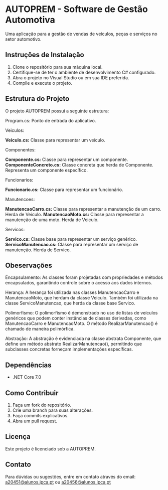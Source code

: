 # AUTOPREM - Software de Gestão Automotiva

Uma aplicação para a gestão de vendas de veículos, peças e serviços no setor automotivo.

## Instruções de Instalação

1. Clone o repositório para sua máquina local.
2. Certifique-se de ter o ambiente de desenvolvimento C# configurado.
3. Abra o projeto no Visual Studio ou em sua IDE preferida.
4. Compile e execute o projeto.

## Estrutura do Projeto

O projeto AUTOPREM possui a seguinte estrutura:

Program.cs: Ponto de entrada do aplicativo.

Veiculos:

**Veiculo.cs:** Classe para representar um veículo.

Componentes:

**Componente.cs:** Classe para representar um componente.
**ComponenteConcreto.cs:** Classe concreta que herda de Componente. Representa um componente específico.

Funcionarios:

**Funcionario.cs:** Classe para representar um funcionário.

Manutencoes:

**ManutencaoCarro.cs:** Classe para representar a manutenção de um carro. Herda de Veiculo.
**ManutencaoMoto.cs:** Classe para representar a manutenção de uma moto. Herda de Veiculo.

Servicos:

**Servico.cs:** Classe base para representar um serviço genérico.
**ServicoManutencao.cs:** Classe para representar um serviço de manutenção. Herda de Servico.

## Obeservações

Encapsulamento: As classes foram projetadas com propriedades e métodos encapsulados, garantindo controle sobre o acesso aos dados internos.

Herança: A herança foi utilizada nas classes ManutencaoCarro e ManutencaoMoto, que herdam da classe Veiculo. Também foi utilizada na classe ServicoManutencao, que herda da classe base Servico.

Polimorfismo: O polimorfismo é demonstrado no uso de listas de veículos genéricos que podem conter instâncias de classes derivadas, como ManutencaoCarro e ManutencaoMoto. O método RealizarManutencao() é chamado de maneira polimórfica.

Abstração: A abstração é evidenciada na classe abstrata Componente, que define um método abstrato RealizarManutencao(), permitindo que subclasses concretas forneçam implementações específicas.

## Dependências

- .NET Core 7.0

## Como Contribuir

1. Faça um fork do repositório.
2. Crie uma branch para suas alterações.
3. Faça commits explicativos.
4. Abra um pull request.

## Licença

Este projeto é licenciado sob a AUTOPREM. 

## Contato

Para dúvidas ou sugestões, entre em contato através do email: a20451@alunos.ipca.pt ou a20456@alunos.ipca.pt


